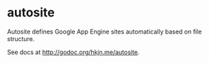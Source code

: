 autosite
========

Autosite defines Google App Engine sites automatically based on file structure.

See docs at http://godoc.org/hkjn.me/autosite.
